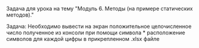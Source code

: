 Задача для урока на тему "Модуль 6. Методы (на примере статических методов)."

Задача: 
Необходимо вывести на экран положительное целочисленное число полученное из консоли при помощи символа *
расположение символов для каждой цифры в прикрепленном .xlsx файле

